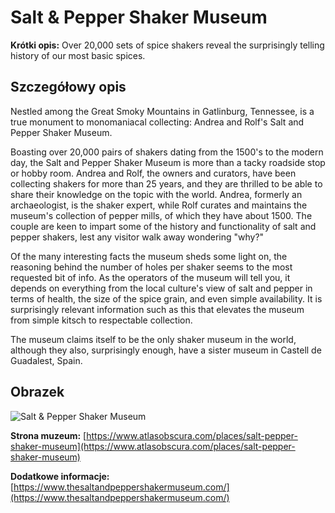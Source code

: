 # Salt & Pepper Shaker Museum

**Krótki opis:**
Over 20,000 sets of spice shakers reveal the surprisingly telling history of our most basic spices.

## Szczegółowy opis

Nestled among the Great Smoky Mountains in Gatlinburg, Tennessee, is a true monument to monomaniacal collecting: Andrea and Rolf's Salt and Pepper Shaker Museum.

Boasting over 20,000 pairs of shakers dating from the 1500's to the modern day, the Salt and Pepper Shaker Museum is more than a tacky roadside stop or hobby room. Andrea and Rolf, the owners and curators, have been collecting shakers for more than 25 years, and they are thrilled to be able to share their knowledge on the topic with the world. Andrea, formerly an archaeologist, is the shaker expert, while Rolf curates and maintains the museum's collection of pepper mills, of which they have about 1500. The couple are keen to impart some of the history and functionality of salt and pepper shakers, lest any visitor walk away wondering "why?"

Of the many interesting facts the museum sheds some light on, the reasoning behind the number of holes per shaker seems to the most requested bit of info. As the operators of the museum will tell you, it depends on everything from the local culture's view of salt and pepper in terms of health, the size of the spice grain, and even simple availability. It is surprisingly relevant information such as this that elevates the museum from simple kitsch to respectable collection.

The museum claims itself to be the only shaker museum in the world, although they also, surprisingly enough, have a sister museum in Castell de Guadalest, Spain.

## Obrazek

![Salt & Pepper Shaker Museum](https://cdn.smokymountains.com/pois/images/Salt-Pepper-Shaker-Museum-59ea25fa79457.jpg)

**Strona muzeum:** [https://www.atlasobscura.com/places/salt-pepper-shaker-museum](https://www.atlasobscura.com/places/salt-pepper-shaker-museum)

**Dodatkowe informacje:** [https://www.thesaltandpeppershakermuseum.com/](https://www.thesaltandpeppershakermuseum.com/)


